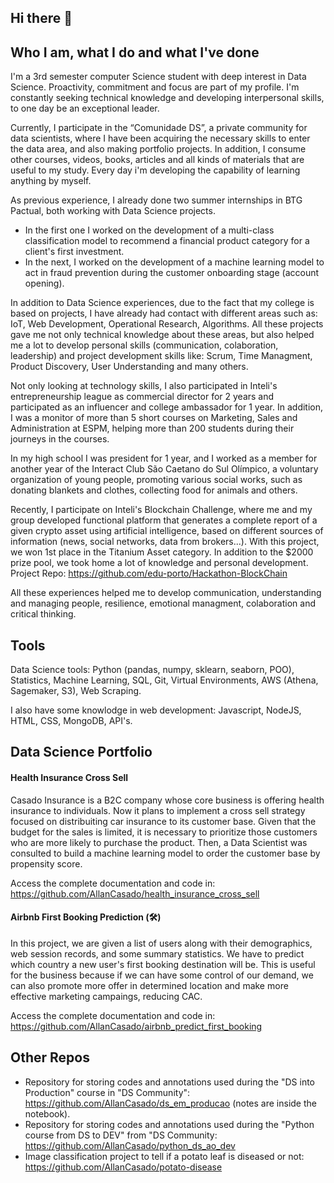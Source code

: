 ## Hi there 👋

## Who I am, what I do and what I've done

I'm a 3rd semester computer Science student with deep interest in Data Science. Proactivity, commitment and focus are part of my profile. I'm constantly seeking technical knowledge and developing interpersonal skills, to one day be an exceptional leader.

Currently, I participate in the “Comunidade DS”, a private community for data scientists, where I have been acquiring the necessary skills to enter the data area, and also making portfolio projects. In addition, I consume other courses, videos, books, articles and all kinds of materials that are useful to my study. Every day i'm developing the capability of learning anything by myself.

As previous experience, I already done two summer internships in BTG Pactual, both working with Data Science projects.
* In the first one I worked on the development of a multi-class classification model to recommend a financial product category for a client's first investment.
* In the next, I worked on the development of a machine learning model to act in fraud prevention during the customer onboarding stage (account opening).

In addition to Data Science experiences, due to the fact that my college is based on projects, I have already had contact with different areas such as: IoT, Web Development, Operational Research, Algorithms. All these projects gave me not only technical knowledge about these areas, but also helped me a lot to develop personal skills (communication, colaboration, leadership) and project development skills like: Scrum, Time Managment, Product Discovery, User Understanding and many others.

Not only looking at technology skills, I also participated in Inteli's entrepreneurship league as commercial director for 2 years and participated as an influencer and college ambassador for 1 year. In addition, I was a monitor of more than 5 short courses on Marketing, Sales and Administration at ESPM, helping more than 200 students during their journeys in the courses. 

In my high school I was president for 1 year, and I worked as a member for another year of the Interact Club São Caetano do Sul Olímpico, a voluntary organization of young people, promoting various social works, such as donating blankets and clothes, collecting food for animals and others.

Recently, I participate on Inteli's Blockchain Challenge, where me and my group developed functional platform that generates a complete report of a given crypto asset using artificial intelligence, based on different sources of information (news, social networks, data from brokers...). With this project, we won 1st place in the Titanium Asset category. In addition to the $2000 prize pool, we took home a lot of knowledge and personal development. Project Repo: https://github.com/edu-porto/Hackathon-BlockChain

All these experiences helped me to develop communication, understanding and managing people, resilience, emotional managment, colaboration and critical thinking.


## Tools

Data Science tools: Python (pandas, numpy, sklearn, seaborn, POO), Statistics, Machine Learning, SQL, Git, Virtual Environments, AWS (Athena, Sagemaker, S3), Web Scraping.

I also have some knowlodge in web development: Javascript, NodeJS, HTML, CSS, MongoDB, API's.


## Data Science Portfolio

#### Health Insurance Cross Sell

Casado Insurance is a B2C company whose core business is offering health insurance to individuals. Now it plans to implement a cross sell strategy focused on distribuiting car insurance to its customer base. Given that the budget for the sales is limited, it is necessary to prioritize those customers who are more likely to purchase the product. Then, a Data Scientist was consulted to build a machine learning model to order the customer base by propensity score.

Access the complete documentation and code in: https://github.com/AllanCasado/health_insurance_cross_sell

#### Airbnb First Booking Prediction (:hammer_and_wrench:)

In this project, we are given a list of users along with their demographics, web session records, and some summary statistics. We have to predict which country a new user's first booking destination will be. This is useful for the business because if we can have some control of our demand, we can also promote more offer in determined location and make more effective marketing campaings, reducing CAC.

Access the complete documentation and code in: https://github.com/AllanCasado/airbnb_predict_first_booking


## Other Repos

* Repository for storing codes and annotations used during the "DS into Production" course in "DS Community": https://github.com/AllanCasado/ds_em_producao (notes are inside the notebook).
* Repository for storing codes and annotations used during the "Python course from DS to DEV" from "DS Community: https://github.com/AllanCasado/python_ds_ao_dev
* Image classification project to tell if a potato leaf is diseased or not: https://github.com/AllanCasado/potato-disease

<!--
**AllanCasado/allancasado** is a ✨ _special_ ✨ repository because its `README.md` (this file) appears on your GitHub profile.

Here are some ideas to get you started:

- 🔭 I’m currently working on ...
- 🌱 I’m currently learning ...
- 👯 I’m looking to collaborate on ...
- 🤔 I’m looking for help with ...
- 💬 Ask me about ...
- 📫 How to reach me: ...
- 😄 Pronouns: ...
- ⚡ Fun fact: ...
-->
